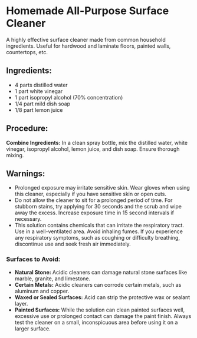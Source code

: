 # Homemade All-Purpose Surface Cleaner 
A highly effective surface cleaner made from common household ingredients. Useful for hardwood and laminate floors, painted walls, countertops, etc. 

## Ingredients:

* 4 parts distilled water
* 1 part white vinegar
* 1 part isopropyl alcohol (70% concentration)
* 1/4 part mild dish soap
* 1/8 part lemon juice

## Procedure:

**Combine Ingredients:** In a clean spray bottle, mix the distilled water, white vinegar, isopropyl alcohol, lemon juice, and dish soap. Ensure thorough mixing.

## Warnings:

- Prolonged exposure may irritate sensitive skin. Wear gloves when using this cleaner, especially if you have sensitive skin or open cuts.
- Do not allow the cleaner to sit for a prolonged period of time. For stubborn stains, try applying for 30 seconds and the scrub and wipe away the excess. Increase exposure time in 15 second intervals if necessary.
- This solution contains chemicals that can irritate the respiratory tract. Use in a well-ventilated area. Avoid inhaling fumes. If you experience any respiratory symptoms, such as coughing or difficulty breathing, discontinue use and seek fresh air immediately.

### Surfaces to Avoid:
- **Natural Stone:** Acidic cleaners can damage natural stone surfaces like marble, granite, and limestone.
- **Certain Metals:** Acidic cleaners can corrode certain metals, such as aluminum and copper.
- **Waxed or Sealed Surfaces:** Acid can strip the protective wax or sealant layer.
- **Painted Surfaces:** While the solution can clean painted surfaces well, excessive use or prolonged contact can damage the paint finish.
Always test the cleaner on a small, inconspicuous area before using it on a larger surface.
